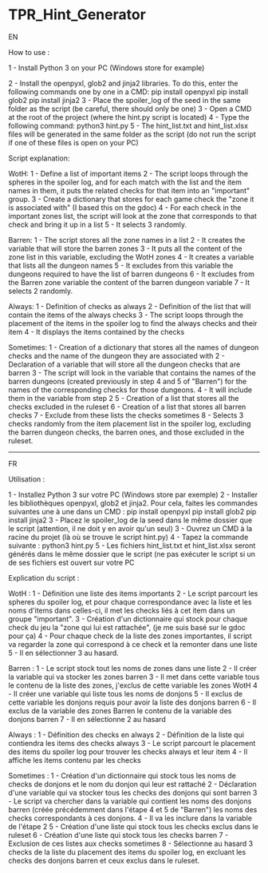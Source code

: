 # TPR_Hint_Generator
EN

How to use :

1 - Install Python 3 on your PC (Windows store for example)

2 - Install the openpyxl, glob2 and jinja2 libraries. To do this, enter the following commands one by one in a CMD:
pip install openpyxl
pip install glob2
pip install jinja2
3 - Place the spoiler_log of the seed in the same folder as the script (be careful, there should only be one)
3 - Open a CMD at the root of the project (where the hint.py script is located)
4 - Type the following command: python3 hint.py
5 - The hint_list.txt and hint_list.xlsx files will be generated in the same folder as the script (do not run the script if one of these files is open on your PC)

Script explanation:

WotH:
1 - Define a list of important items
2 - The script loops through the spheres in the spoiler log, and for each match with the list and the item names in them, it puts the related checks for that item into an "important" group.
3 - Create a dictionary that stores for each game check the "zone it is associated with" (I based this on the gdoc)
4 - For each check in the important zones list, the script will look at the zone that corresponds to that check and bring it up in a list
5 - It selects 3 randomly.

Barren:
1 - The script stores all the zone names in a list
2 - It creates the variable that will store the barren zones
3 - It puts all the content of the zone list in this variable, excluding the WotH zones
4 - It creates a variable that lists all the dungeon names
5 - It excludes from this variable the dungeons required to have the list of barren dungeons
6 - It excludes from the Barren zone variable the content of the barren dungeon variable
7 - It selects 2 randomly.

Always:
1 - Definition of checks as always
2 - Definition of the list that will contain the items of the always checks
3 - The script loops through the placement of the items in the spoiler log to find the always checks and their item
4 - It displays the items contained by the checks

Sometimes:
1 - Creation of a dictionary that stores all the names of dungeon checks and the name of the dungeon they are associated with
2 - Declaration of a variable that will store all the dungeon checks that are barren
3 - The script will look in the variable that contains the names of the barren dungeons (created previously in step 4 and 5 of "Barren") for the names of the corresponding checks for those dungeons.
4 - It will include them in the variable from step 2
5 - Creation of a list that stores all the checks excluded in the ruleset
6 - Creation of a list that stores all barren checks
7 - Exclude from these lists the checks sometimes
8 - Selects 3 checks randomly from the item placement list in the spoiler log, excluding the barren dungeon checks, the barren ones, and those excluded in the ruleset.

----------------------------------------------------------------------------------------------------------------------------------------------------------------
FR

Utilisation :

1 - Installez Python 3 sur votre PC (Windows store par exemple)
2 - Installer les bibliothèques openpyxl, glob2 et jinja2. Pour cela, faites les commandes suivantes une à une dans un CMD :
pip install openpyxl
pip install glob2
pip install jinja2
3 - Placez le spoiler_log de la seed dans le même dossier que le script (attention, il ne doit y en avoir qu'un seul)
3 - Ouvrez un CMD à la racine du projet (là où se trouve le script hint.py)
4 - Tapez la commande suivante : python3 hint.py
5 - Les fichiers hint_list.txt et hint_list.xlsx seront générés dans le même dossier que le script (ne pas exécuter le script si un de ses fichiers est ouvert sur         votre PC

Explication du script :

WotH :
1 - Définition une liste des items importants
2 - Le script parcourt les spheres du spoiler log, et pour chaque correspondance avec la liste et les
    noms d'items dans celles-ci, il met les checks liés à cet item dans un groupe "important".
3 - Création d'un dictionnaire qui stock pour chaque check du jeu la "zone qui lui est rattachée",
    (je me suis basé sur le gdoc pour ça)
4 - Pour chaque check de la liste des zones importantes, il script va regarder la zone qui correspond
    à ce check et la remonter dans une liste
5 - Il en sélectionner 3 au hasard.

Barren :
1 - Le script stock tout les noms de zones dans une liste
2 - Il créer la variable qui va stocker les zones barren
3 - Il met dans cette variable tous le contenu de la liste des zones, j'exclus de cette variable les
    zones WotH
4 - Il créer une variable qui liste tous les noms de donjons
5 - Il exclus de cette variable les donjons requis pour avoir la liste des donjons barren
6 - Il exclus de la variable des zones Barren le contenu de la variable des donjons barren
7 - Il en sélectionne 2 au hasard

Always :
1 - Définition des checks en always
2 - Définition de la liste qui contiendra les items des checks always
3 - Le script parcourt le placement des items du spoiler log pour trouver les checks always et leur item
4 - Il affiche les items contenu par les checks

Sometimes :
1 - Création d'un dictionnaire qui stock tous les noms de checks de donjons et le nom du donjon qui
    leur est rattaché
2 - Déclaration d'une variable qui va stocker tous les checks des donjons qui sont barren
3 - Le script va chercher dans la variable qui contient les noms des donjons barren (créée précédemment
    dans l'étape 4 et 5 de "Barren") les noms des checks correspondants à ces donjons.
4 - Il va les inclure dans la variable de l'étape 2
5 - Création d'une liste qui stock tous les checks exclus dans le ruleset
6 - Création d'une liste qui stock tous les checks barren
7 - Exclusion de ces listes aux checks sometimes
8 - Sélectionne au hasard 3 checks de la liste du placement des items du spoiler log, en excluant les
    checks des donjons barren et ceux exclus dans le ruleset.
